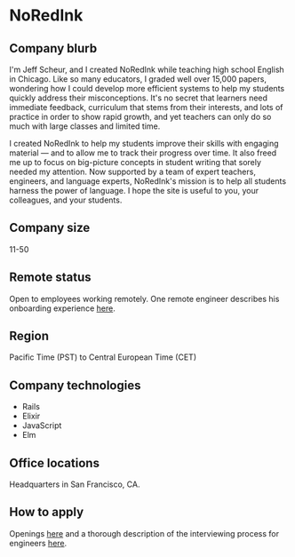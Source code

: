 # NoRedInk

## Company blurb

I'm Jeff Scheur, and I created NoRedInk while teaching high school English in Chicago. Like so many educators, I graded well over 15,000 papers, wondering how I could develop more efficient systems to help my students quickly address their misconceptions. It's no secret that learners need immediate feedback, curriculum that stems from their interests, and lots of practice in order to show rapid growth, and yet teachers can only do so much with large classes and limited time.

I created NoRedInk to help my students improve their skills with engaging material — and to allow me to track their progress over time. It also freed me up to focus on big-picture concepts in student writing that sorely needed my attention. Now supported by a team of expert teachers, engineers, and language experts, NoRedInk's mission is to help all students harness the power of language. I hope the site is useful to you, your colleagues, and your students.

## Company size

11-50

## Remote status

Open to employees working remotely. One remote engineer describes his onboarding experience [here](http://tech.noredink.com/post/143787279069/on-boarding-as-a-new-remote-engineer). 

## Region

Pacific Time (PST) to Central European Time (CET) 

## Company technologies

* Rails
* Elixir
* JavaScript
* Elm

## Office locations

Headquarters in San Francisco, CA.

## How to apply

Openings [here](https://www.noredink.com/jobs) and a thorough description of the interviewing process for engineers [here](http://tech.noredink.com/post/145260396603/our-engineering-hiring-process). 
